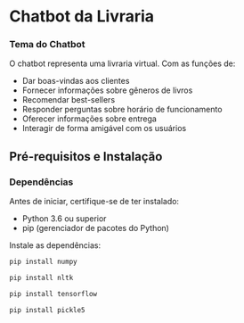 # Chatbot da Livraria

### Tema do Chatbot

O chatbot representa uma livraria virtual. Com as funções de:
- Dar boas-vindas aos clientes
- Fornecer informações sobre gêneros de livros
- Recomendar best-sellers
- Responder perguntas sobre horário de funcionamento
- Oferecer informações sobre entrega
- Interagir de forma amigável com os usuários

## Pré-requisitos e Instalação

### Dependências

Antes de iniciar, certifique-se de ter instalado:
- Python 3.6 ou superior
- pip (gerenciador de pacotes do Python)

Instale as dependências:
```bash
pip install numpy
```

```bash
pip install nltk
```

```bash
pip install tensorflow
```

```bash
pip install pickle5
```